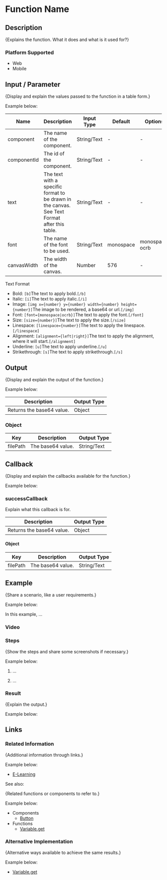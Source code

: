 # Function Name

## Description

{Explains the function. What it does and what is it used for?} 

### Platform Supported

- Web
- Mobile

<!-- Note that the Platform Supported section is only applicable to Cordova functions. -->

## Input / Parameter

{Display and explain the values passed to the function in a table form.}

Example below:

| Name | Description | Input Type | Default | Options | Required |
| ------ | ------ | ------ | ------ | ------ | ------ |
| component | The name of the component. | String/Text | - | - | Partial (Yes if no 'componentId'.) |
| componentId | The id of the component. | String/Text | - | - | Partial (Yes if no 'component'.) |
| text | The text with a specific format to be drawn in the canvas. See Text Format after this table. | String/Text | - | - | No |
| font | The name of the font to be used. | String/Text | monospace | monospace, ocrb | No | 
| canvasWidth | The width of the canvas. | Number | 576 | - | No | 

Text Format

- Bold: ```[b]```The text to apply bold.```[/b]```
- Italic: ```[i]```The text to apply italic.```[/i]```
- Image: ```[img x={number} y={number} width={number} height={number}]```The image to be rendered, a base64 or url.```[/img]```
- Font: ```[font={monospace|ocrb}]```The text to apply the font.```[/font]```
- Size: ```[size={number}]```The text to apply the size.```[/size]```
- Linespace: ```[linespace={number}]```The text to apply the linespace.```[/linespace]```
- Alignment: ```[alignment={left|right}]```The text to apply the alignment, where it will start.```[/alignment]```
- Underline: ```[u]```The text to apply underline.```[/u]```
- Strikethrough: ```[s]```The text to apply strikethrough.```[/s]```

## Output

{Display and explain the output of the function.}

Example below:

| Description | Output Type |
| ------ | ------ |
| Returns the base64 value. | Object |

### Object

| Key | Description | Output Type |
| ------ | ------ | ------ |
| filePath | The base64 value. | String/Text |

## Callback

{Display and explain the callbacks available for the function.}

Example below:

### successCallback

Explain what this callback is for.

| Description | Output Type |
| ------ | ------ |
| Returns the base64 value. | Object |

#### Object

| Key | Description | Output Type |
| ------ | ------ | ------ |
| filePath | The base64 value. | String/Text |

## Example

{Share a scenario, like a user requirements.}

Example below:

In this example, ...

### Video

<!-- Format: [![Video]({image-path})]({url-link}) -->

### Steps

{Show the steps and share some screenshots if necessary.}

Example below:

1. ...

<!-- Format (if no modification required): ![]({image-path}) -->
<!-- Format (if modifications are required): 
    <div style="display:flex; align-items:center; justify-content:center; background-color: #E7F1FF;">
        <img src="{image-path}" 
        style="width: 100%; padding: 5px;"/>
    </div> -->

2. ...

### Result

{Explain the output.}

Example below: 

<!-- Format: ![]({image-path}) -->

## Links

### Related Information

{Additional information through links.}

Example below: 

- [E-Learning]({url-link})

See also:

{Related functions or components to refer to.}

Example below:

- Components
    - [Button]({file-path})
- Functions
    - [Variable.get]({file-path})

### Alternative Implementation

{Alternative ways available to achieve the same results.}

Example below:

- [Variable.get]({file-path})


